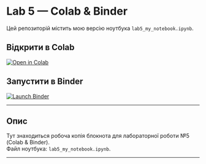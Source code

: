 # Lab 5 — Colab & Binder

Цей репозиторій містить мою версію ноутбука `lab5_my_notebook.ipynb`.

## Відкрити в Colab
[![Open in Colab](https://colab.research.google.com/assets/colab-badge.svg)](https://colab.research.google.com/github/Gosha1705/lab5_colab_binder/blob/main/lab5_my_notebook.ipynb)

## Запустити в Binder
[![Launch Binder](https://mybinder.org/badge_logo.svg)](https://mybinder.org/v2/gh/Gosha1705/lab5_colab_binder/HEAD?filepath=lab5_my_notebook.ipynb)

---

## Опис
Тут знаходиться робоча копія блокнота для лабораторної роботи №5 (Colab & Binder).  
Файл ноутбука: `lab5_my_notebook.ipynb`.

---
